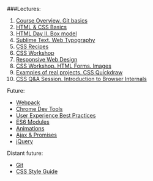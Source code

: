 ###Lectures:

1. [Course Overview. Git basics](https://github.com/rolling-scopes/front-end-course/wiki/Lecture:-Course-Overview.-Git-basics.)
2. [HTML & CSS Basics](https://github.com/rolling-scopes/front-end-course/wiki/Lecture:-HTML-&-CSS-Basics)
3. [HTML Day II. Box model](https://github.com/rolling-scopes/front-end-course/wiki/Lecture:-HTML-Day-II.-Box-model)
4. [Sublime Text. Web Typography](https://github.com/rolling-scopes/front-end-course/wiki/Lecture:-Sublime-Text.-Web-typography)
5. [CSS Recipes](https://github.com/rolling-scopes/front-end-course/wiki/Lecture:-CSS-Recipes)
6. [CSS Workshop](https://github.com/rolling-scopes/front-end-course/wiki/Lecture:-CSS-Workshop)
7. [Responsive Web Design](https://github.com/rolling-scopes/front-end-course/wiki/Lecture:-Responsive-Web-Design)
8. [CSS Workshop. HTML Forms. Images](https://github.com/rolling-scopes/front-end-course/wiki/Lecture:-CSS-Workshop.-HTML-Forms.-Images)
8. [Examples of real projects. CSS Quickdraw](https://github.com/rolling-scopes/front-end-course/wiki/Lecture:-Examples-of-real-projects.-CSS-Quickdraw)
9. [CSS Q&A Session. Introduction to Browser Internals](https://github.com/rolling-scopes/front-end-course/wiki/Lecture:-CSS-Q&A-Session.-Introduction-to-Browser-Internals)

Future:
- [Webpack](https://github.com/rolling-scopes/front-end-course/wiki/Lecture:-Webpack)
- [Chrome Dev Tools](https://github.com/rolling-scopes/front-end-course/wiki/Lecture:-Chrome-Dev-Tools)
- [User Experience Best Practices](https://github.com/rolling-scopes/front-end-course/wiki/Lecture:-User-Experience-Best-Practices)
- [ES6 Modules](https://github.com/rolling-scopes/front-end-course/wiki/Lecture:-ES6-Modules)
- [Animations](https://github.com/rolling-scopes/front-end-course/wiki/Lecture:-Animations)
- [Ajax & Promises](https://github.com/rolling-scopes/front-end-course/wiki/Lecture:-Ajax-&-Promises)
- [jQuery](https://github.com/rolling-scopes/front-end-course/wiki/Lecture:-jQuery)


Distant future:
- [Git](https://github.com/rolling-scopes/front-end-course/wiki/Lecture:-Git)
- [CSS Style Guide](https://github.com/rolling-scopes/front-end-course/wiki/Lecture:-CSS-Style-Guide)
